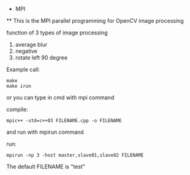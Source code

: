 * MPI

** This is the MPI parallel programming for OpenCV image processing  

function of 3 types of image processing  
1. average blur  
2. negative  
3. rotate left 90 degree

Example call:  

	make
	make irun

or you can type in cmd with mpi command

compile:

	mpic++ -std=c++03 FILENAME.cpp -o FILENAME

and run with mpirun command

run:

	mpirun -np 3 -host master,slave01,slave02 FILENAME

The default FILENAME is "test"  